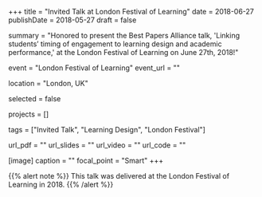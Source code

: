 +++
title = "Invited Talk at London Festival of Learning"
date = 2018-06-27
publishDate = 2018-05-27
draft = false

summary = "Honored to present the Best Papers Alliance talk, 'Linking students’ timing of engagement to learning design and academic performance,' at the London Festival of Learning on June 27th, 2018!"

event = "London Festival of Learning"
event_url = ""

location = "London, UK"

selected = false

projects = []

tags = ["Invited Talk", "Learning Design", "London Festival"]

url_pdf = ""
url_slides = ""
url_video = ""
url_code = ""

[image]
  caption = ""
  focal_point = "Smart"
+++

{{% alert note %}}
This talk was delivered at the London Festival of Learning in 2018.
{{% /alert %}}
